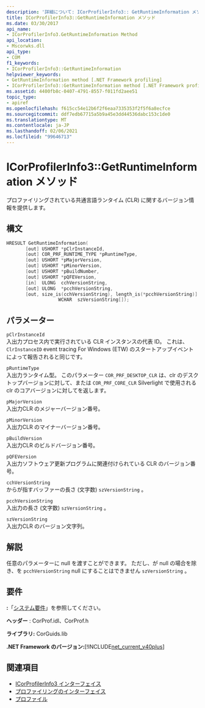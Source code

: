 ```yaml
---
description: '詳細について: ICorProfilerInfo3:: GetRuntimeInformation メソッド'
title: ICorProfilerInfo3::GetRuntimeInformation メソッド
ms.date: 03/30/2017
api_name:
- ICorProfilerInfo3.GetRuntimeInformation Method
api_location:
- Mscorwks.dll
api_type:
- COM
f1_keywords:
- ICorProfilerInfo3::GetRuntimeInformation
helpviewer_keywords:
- GetRuntimeInformation method [.NET Framework profiling]
- ICorProfilerInfo3::GetRuntimeInformation method [.NET Framework profiling]
ms.assetid: 4400fb8c-0407-4791-8557-f011fd2aee51
topic_type:
- apiref
ms.openlocfilehash: f615cc54e12b6f2f6eaa7335353f2f5f6a8ecfce
ms.sourcegitcommit: ddf7edb67715a5b9a45e3dd44536dabc153c1de0
ms.translationtype: MT
ms.contentlocale: ja-JP
ms.lasthandoff: 02/06/2021
ms.locfileid: "99646713"
---
```

# <a name="icorprofilerinfo3getruntimeinformation-method"></a>ICorProfilerInfo3::GetRuntimeInformation メソッド

プロファイリングされている共通言語ランタイム (CLR) に関するバージョン情報を提供します。  
  
## <a name="syntax"></a>構文  
  
```cpp  
HRESULT GetRuntimeInformation(  
       [out] USHORT *pClrInstanceId,  
       [out] COR_PRF_RUNTIME_TYPE *pRuntimeType,  
       [out] USHORT *pMajorVersion,  
       [out] USHORT *pMinorVersion,  
       [out] USHORT *pBuildNumber,  
       [out] USHORT *pQFEVersion,  
       [in]  ULONG  cchVersionString,  
       [out] ULONG  *pcchVersionString,  
       [out, size_is(cchVersionString), length_is(*pcchVersionString)]  
                   WCHAR  szVersionString[]);  
```  
  
## <a name="parameters"></a>パラメーター  

 `pClrInstanceId`  
 入出力プロセス内で実行されている CLR インスタンスの代表 ID。 これは、 `ClrInstanceID` event tracing For Windows (ETW) のスタートアップイベントによって報告されると同じです。  
  
 `pRuntimeType`  
 入出力ランタイム型。 このパラメーター `COR_PRF_DESKTOP_CLR` は、clr のデスクトップバージョンに対して、または `COR_PRF_CORE_CLR` Silverlight で使用される clr のコアバージョンに対してを返します。  
  
 `pMajorVersion`  
 入出力CLR のメジャーバージョン番号。  
  
 `pMinorVersion`  
 入出力CLR のマイナーバージョン番号。  
  
 `pBuildVersion`  
 入出力CLR のビルドバージョン番号。  
  
 `pQFEVersion`  
 入出力ソフトウェア更新プログラムに関連付けられている CLR のバージョン番号。  
  
 `cchVersionString`  
 からが指すバッファーの長さ (文字数) `szVersionString` 。  
  
 `pcchVersionString`  
 入出力の長さ (文字数) `szVersionString` 。  
  
 `szVersionString`  
 入出力CLR のバージョン文字列。  
  
## <a name="remarks"></a>解説  

 任意のパラメーターに null を渡すことができます。 ただし、が null の場合を除き、を `pcchVersionString` null にすることはできません `szVersionString` 。  
  
## <a name="requirements"></a>要件  

 **:**「[システム要件](../../get-started/system-requirements.md)」を参照してください。  
  
 **ヘッダー** : CorProf.idl、CorProf.h  
  
 **ライブラリ:** CorGuids.lib  
  
 **.NET Framework のバージョン:**[!INCLUDE[net_current_v40plus](../../../../includes/net-current-v40plus-md.md)]  
  
## <a name="see-also"></a>関連項目

- [ICorProfilerInfo3 インターフェイス](icorprofilerinfo3-interface.md)
- [プロファイリングのインターフェイス](profiling-interfaces.md)
- [プロファイル](index.md)

